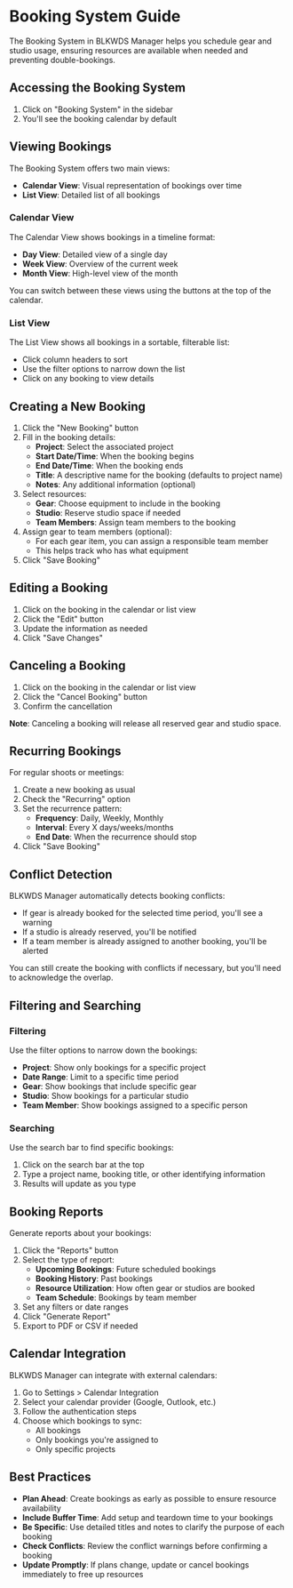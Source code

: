 # Booking System Guide

The Booking System in BLKWDS Manager helps you schedule gear and studio usage, ensuring resources are available when needed and preventing double-bookings.

## Accessing the Booking System

1. Click on "Booking System" in the sidebar
2. You'll see the booking calendar by default

## Viewing Bookings

The Booking System offers two main views:

- **Calendar View**: Visual representation of bookings over time
- **List View**: Detailed list of all bookings

### Calendar View

The Calendar View shows bookings in a timeline format:

- **Day View**: Detailed view of a single day
- **Week View**: Overview of the current week
- **Month View**: High-level view of the month

You can switch between these views using the buttons at the top of the calendar.

### List View

The List View shows all bookings in a sortable, filterable list:

- Click column headers to sort
- Use the filter options to narrow down the list
- Click on any booking to view details

## Creating a New Booking

1. Click the "New Booking" button
2. Fill in the booking details:
   - **Project**: Select the associated project
   - **Start Date/Time**: When the booking begins
   - **End Date/Time**: When the booking ends
   - **Title**: A descriptive name for the booking (defaults to project name)
   - **Notes**: Any additional information (optional)
3. Select resources:
   - **Gear**: Choose equipment to include in the booking
   - **Studio**: Reserve studio space if needed
   - **Team Members**: Assign team members to the booking
4. Assign gear to team members (optional):
   - For each gear item, you can assign a responsible team member
   - This helps track who has what equipment
5. Click "Save Booking"

## Editing a Booking

1. Click on the booking in the calendar or list view
2. Click the "Edit" button
3. Update the information as needed
4. Click "Save Changes"

## Canceling a Booking

1. Click on the booking in the calendar or list view
2. Click the "Cancel Booking" button
3. Confirm the cancellation

**Note**: Canceling a booking will release all reserved gear and studio space.

## Recurring Bookings

For regular shoots or meetings:

1. Create a new booking as usual
2. Check the "Recurring" option
3. Set the recurrence pattern:
   - **Frequency**: Daily, Weekly, Monthly
   - **Interval**: Every X days/weeks/months
   - **End Date**: When the recurrence should stop
4. Click "Save Booking"

## Conflict Detection

BLKWDS Manager automatically detects booking conflicts:

- If gear is already booked for the selected time period, you'll see a warning
- If a studio is already reserved, you'll be notified
- If a team member is already assigned to another booking, you'll be alerted

You can still create the booking with conflicts if necessary, but you'll need to acknowledge the overlap.

## Filtering and Searching

### Filtering

Use the filter options to narrow down the bookings:

- **Project**: Show only bookings for a specific project
- **Date Range**: Limit to a specific time period
- **Gear**: Show bookings that include specific gear
- **Studio**: Show bookings for a particular studio
- **Team Member**: Show bookings assigned to a specific person

### Searching

Use the search bar to find specific bookings:

1. Click on the search bar at the top
2. Type a project name, booking title, or other identifying information
3. Results will update as you type

## Booking Reports

Generate reports about your bookings:

1. Click the "Reports" button
2. Select the type of report:
   - **Upcoming Bookings**: Future scheduled bookings
   - **Booking History**: Past bookings
   - **Resource Utilization**: How often gear or studios are booked
   - **Team Schedule**: Bookings by team member
3. Set any filters or date ranges
4. Click "Generate Report"
5. Export to PDF or CSV if needed

## Calendar Integration

BLKWDS Manager can integrate with external calendars:

1. Go to Settings > Calendar Integration
2. Select your calendar provider (Google, Outlook, etc.)
3. Follow the authentication steps
4. Choose which bookings to sync:
   - All bookings
   - Only bookings you're assigned to
   - Only specific projects

## Best Practices

- **Plan Ahead**: Create bookings as early as possible to ensure resource availability
- **Include Buffer Time**: Add setup and teardown time to your bookings
- **Be Specific**: Use detailed titles and notes to clarify the purpose of each booking
- **Check Conflicts**: Review the conflict warnings before confirming a booking
- **Update Promptly**: If plans change, update or cancel bookings immediately to free up resources

